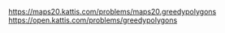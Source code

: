 https://maps20.kattis.com/problems/maps20.greedypolygons   
https://open.kattis.com/problems/greedypolygons   
